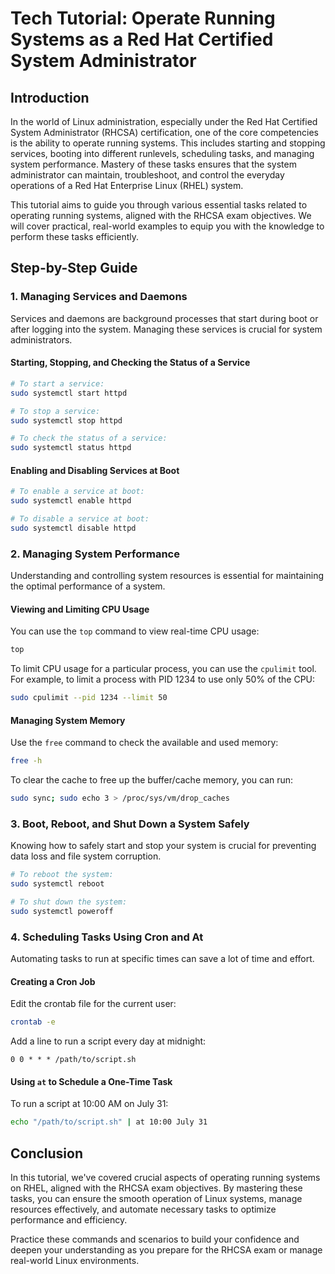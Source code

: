# Tech Tutorial: Operate Running Systems as a Red Hat Certified System Administrator

## Introduction

In the world of Linux administration, especially under the Red Hat Certified System Administrator (RHCSA) certification, one of the core competencies is the ability to operate running systems. This includes starting and stopping services, booting into different runlevels, scheduling tasks, and managing system performance. Mastery of these tasks ensures that the system administrator can maintain, troubleshoot, and control the everyday operations of a Red Hat Enterprise Linux (RHEL) system.

This tutorial aims to guide you through various essential tasks related to operating running systems, aligned with the RHCSA exam objectives. We will cover practical, real-world examples to equip you with the knowledge to perform these tasks efficiently.

## Step-by-Step Guide

### 1. Managing Services and Daemons

Services and daemons are background processes that start during boot or after logging into the system. Managing these services is crucial for system administrators.

#### Starting, Stopping, and Checking the Status of a Service

```bash
# To start a service:
sudo systemctl start httpd

# To stop a service:
sudo systemctl stop httpd

# To check the status of a service:
sudo systemctl status httpd
```

#### Enabling and Disabling Services at Boot

```bash
# To enable a service at boot:
sudo systemctl enable httpd

# To disable a service at boot:
sudo systemctl disable httpd
```

### 2. Managing System Performance

Understanding and controlling system resources is essential for maintaining the optimal performance of a system.

#### Viewing and Limiting CPU Usage

You can use the `top` command to view real-time CPU usage:

```bash
top
```

To limit CPU usage for a particular process, you can use the `cpulimit` tool. For example, to limit a process with PID 1234 to use only 50% of the CPU:

```bash
sudo cpulimit --pid 1234 --limit 50
```

#### Managing System Memory

Use the `free` command to check the available and used memory:

```bash
free -h
```

To clear the cache to free up the buffer/cache memory, you can run:

```bash
sudo sync; sudo echo 3 > /proc/sys/vm/drop_caches
```

### 3. Boot, Reboot, and Shut Down a System Safely

Knowing how to safely start and stop your system is crucial for preventing data loss and file system corruption.

```bash
# To reboot the system:
sudo systemctl reboot

# To shut down the system:
sudo systemctl poweroff
```

### 4. Scheduling Tasks Using Cron and At

Automating tasks to run at specific times can save a lot of time and effort.

#### Creating a Cron Job

Edit the crontab file for the current user:

```bash
crontab -e
```

Add a line to run a script every day at midnight:

```
0 0 * * * /path/to/script.sh
```

#### Using `at` to Schedule a One-Time Task

To run a script at 10:00 AM on July 31:

```bash
echo "/path/to/script.sh" | at 10:00 July 31
```

## Conclusion

In this tutorial, we've covered crucial aspects of operating running systems on RHEL, aligned with the RHCSA exam objectives. By mastering these tasks, you can ensure the smooth operation of Linux systems, manage resources effectively, and automate necessary tasks to optimize performance and efficiency.

Practice these commands and scenarios to build your confidence and deepen your understanding as you prepare for the RHCSA exam or manage real-world Linux environments.